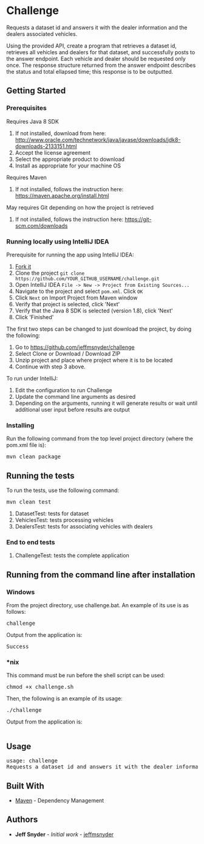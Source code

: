 # Challenge

Requests a dataset id and answers it with the dealer information and the dealers associated vehicles.

Using the provided API, create a program that retrieves a dataset id, retrieves all vehicles
and dealers for that dataset, and successfully posts to the answer endpoint. Each vehicle
and dealer should be requested only once. The response structure returned from the answer
endpoint describes the status and total ellapsed time; this response is to be outputted.

## Getting Started

### Prerequisites

Requires Java 8 SDK
1. If not installed, download from here: http://www.oracle.com/technetwork/java/javase/downloads/jdk8-downloads-2133151.html
2. Accept the license agreement
3. Select the appropriate product to download
4. Install as appropriate for your machine OS

Requires Maven
1. If not installed, follows the instruction here: https://maven.apache.org/install.html

May requires Git depending on how the project is retrieved
1. If not installed, follows the instruction here: https://git-scm.com/downloads

### Running locally using IntelliJ IDEA

Prerequisite for running the app using IntelliJ IDEA:

1. [Fork it](https://github.com/jeffmsnyder/challenge/fork)
2. Clone the project `git clone https://github.com/YOUR_GITHUB_USERNAME/challenge.git`
3. Open IntelliJ IDEA `File -> New -> Project from Existing Sources... `
4. Navigate to the project and select `pom.xml`. Click `OK`
5. Click `Next` on Import Project from Maven window
6. Verify that project is selected, click 'Next'
7. Verify that the Java 8 SDK is selected (version 1.8), click 'Next'
8. Click 'Finished'

The first two steps can be changed to just download the project, by doing the following:

1. Go to https://github.com/jeffmsnyder/challenge
2. Select Clone or Download / Download ZIP
3. Unzip project and place where project where it is to be located
4. Continue with step 3 above.

To run under IntelliJ:

1. Edit the configuration to run Challenge
2. Update the command line arguments as desired
3. Depending on the arguments, running it will generate results or wait until additional user input before results are output

### Installing

Run the following command from the top level project directory (where the pom.xml file is):

<pre>
mvn clean package
</pre>

## Running the tests

To run the tests, use the following command:

<pre>
mvn clean test
</pre>

1. DatasetTest: tests for dataset
2. VehiclesTest: tests processing vehicles
3. DealersTest: tests for associating vehicles with dealers

### End to end tests

1. ChallengeTest: tests the complete application

## Running from the command line after installation

### Windows

From the project directory, use challenge.bat.  An example of its use is as follows:

<pre>
challenge
</pre>

Output from the application is:

<pre>
Success
</pre>

### *nix

This command must be run before the shell script can be used:

<pre>
chmod +x challenge.sh
</pre>

Then, the following is an example of its usage:

<pre>
./challenge
</pre>

Output from the application is:

<pre>
</pre>

## Usage

<pre>
usage: challenge
Requests a dataset id and answers it with the dealer information and the dealers associated vehicles.
</pre>

## Built With

* [Maven](https://maven.apache.org/) - Dependency Management

## Authors

* **Jeff Snyder** - *Initial work* - [jeffmsnyder](https://github.com/jeffmsnyder)

